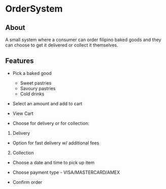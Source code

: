 # OrderSystem
## About
A small system where a consumer can order filipino baked goods and they can choose to get it delivered or collect it themselves.

## Features
* Pick a baked good 
  - Sweet pastries
  - Savoury pastries
  - Cold drinks
* Select an amount and add to cart
* View Cart

* Choose for delivery or for collection:
1. Delivery 
* Option for fast delivery w/ additional fees

2. Collection
* Choose a date and time to pick up item

* Choose payment type - VISA/MASTERCARD/AMEX
* Confirm order
